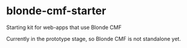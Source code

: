 # blonde-cmf-starter
Starting kit for web-apps that use Blonde CMF

Currently in the prototype stage, so Blonde CMF is not standalone yet.
